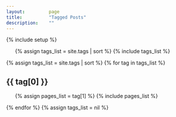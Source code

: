 ```yaml
---
layout:         page
title:          "Tagged Posts"
description:    ""
---
```


{% include setup %}

<ul class="tag_box inline">
  {% assign tags_list = site.tags | sort %}
  {% include tags_list %}
</ul>

{% assign tags_list = site.tags | sort %}
{% for tag in tags_list %}
  <h2 id="{{ tag[0] }}">{{ tag[0] }}</h2>
  <ul>
    {% assign pages_list = tag[1] %}  
    {% include pages_list %}
  </ul>
{% endfor %}
{% assign tags_list = nil %}
